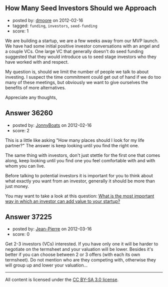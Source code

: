 ## How Many Seed Investors Should we Approach

- posted by: [dmoore](https://stackexchange.com/users/-1/16463-dmoore) on 2012-02-16
- tagged: `funding`, `investors`, `seed-funding`
- score: 1

We are building a startup, we are a few weeks away from our MVP launch. We have had some initial positive investor conversations with an angel and a couple VCs.  One large VC that generally doesn't do seed funding suggested that they would introduce us to seed stage investors who they have worked with and respect. 

My question is, should we limit the number of people we talk to about investing.  I suspect the time commitment could get out of hand if we do too many of these meetings, but obviously we want to give ourselves the benefits of more alternatives.

Appreciate any thoughts,


## Answer 36260

- posted by: [JonnyBoats](https://stackexchange.com/users/-1/3100-jonnyboats) on 2012-02-16
- score: 2

<p>This is a little like asking "How many places should I look for my life partner?" The answer is keep looking until you find the right one.</p>

<p>The same thing with investors, don't just stettle for the first one that comes along, keep looking until you find one you feel comfortable with and with whom you can live.</p>

<p>Before talking to potential investors it is important for you to think about what exactly you want from an investor, generally it should be more than just money.</p>

<p>You may want to take a look at this question: <a href="http://answers.onstartups.com/questions/20717/what-is-the-most-important-way-in-which-an-investor-can-add-value-to-your-startu">What is the most important way in which an investor can add value to your startup?</a></p>



## Answer 37225

- posted by: [Jean-Pierre](https://stackexchange.com/users/-1/16984-jean-pierre) on 2012-03-16
- score: 0

Get 2-3 investors (VCs) interested. If you have only one it will be harder to negotiate on the termsheet and your valuation will be lower. Besides it's better if you can choose between 2 or 3 offers (with each its own termsheet). Do not mention who are they competing with, otherwise they will group up and lower your valuation... 



---

All content is licensed under the [CC BY-SA 3.0 license](https://creativecommons.org/licenses/by-sa/3.0/).
